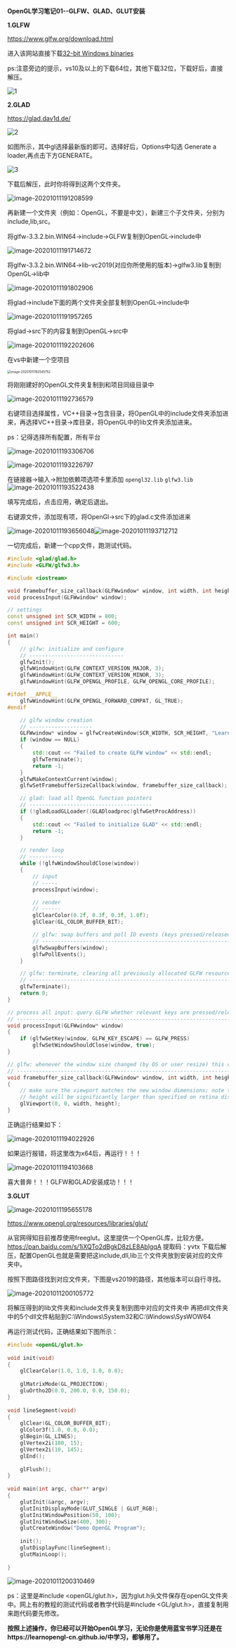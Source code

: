**OpenGL学习笔记01--GLFW、GLAD、GLUT安装**

**1.GLFW**

https://www.glfw.org/download.html

进入该网站直接下载[32-bit Windows binaries](https://github.com/glfw/glfw/releases/download/3.3.2/glfw-3.3.2.bin.WIN32.zip)

ps:注意旁边的提示，vs10及以上的下载64位，其他下载32位，下载好后，直接解压。

![1](D:\q\笔记汇总\图片汇总\1.png)



**2.GLAD**

https://glad.dav1d.de/

![2](D:\q\笔记汇总\图片汇总\2.png)

如图所示，其中gl选择最新版的即可。选择好后，Options中勾选 Generate a loader,再点击下方GENERATE。

![3](D:\q\笔记汇总\图片汇总\3.png)

下载后解压，此时你将得到这两个文件夹。

![image-20201011191208599](D:\q\笔记汇总\图片汇总\image-20201011191208599.png)



再新建一个文件夹（例如：OpenGL，不要是中文），新建三个子文件夹，分别为include,lib,src。

将glfw-3.3.2.bin.WIN64->include->GLFW复制到OpenGL->include中

![image-20201011191714672](D:\q\笔记汇总\图片汇总\image-20201011191714672.png)

将glfw-3.3.2.bin.WIN64->lib-vc2019(对应你所使用的版本)->glfw3.lib复制到OpenGL->lib中

![image-20201011191802906](D:\q\笔记汇总\图片汇总\image-20201011191802906.png)

将glad->include下面的两个文件夹全部复制到OpenGL->include中

![image-20201011191957265](D:\q\笔记汇总\图片汇总\image-20201011191957265.png)

将glad->src下的内容复制到OpenGL->src中

![image-20201011192202606](D:\q\笔记汇总\图片汇总\image-20201011192202606.png)

在vs中新建一个空项目

<img src="D:\q\笔记汇总\图片汇总\image-20201011192545752.png" alt="image-20201011192545752" style="zoom:50%;" />

将刚刚建好的OpenGL文件夹复制到和项目同级目录中

![image-20201011192736579](D:\q\笔记汇总\图片汇总\image-20201011192736579.png)

右键项目选择属性，VC++目录->包含目录，将OpenGL中的include文件夹添加进来，再选择VC++目录->库目录，将OpenGL中的lib文件夹添加进来。

ps：记得选择所有配置，所有平台

![image-20201011193306706](D:\q\笔记汇总\图片汇总\image-20201011193306706.png)

![image-20201011193226797](D:\q\笔记汇总\图片汇总\image-20201011193226797.png)

在链接器->输入->附加依赖项选项卡里添加
`opengl32.lib`
`glfw3.lib`
![image-20201011193522438](D:\q\笔记汇总\图片汇总\image-20201011193522438.png)

填写完成后，点击应用，确定后退出。

右键源文件，添加现有项，将OpenGl->src下的glad.c文件添加进来

![image-20201011193656048](D:\q\笔记汇总\图片汇总\image-20201011193656048.png)![image-20201011193712712](D:\q\笔记汇总\图片汇总\image-20201011193712712.png)

一切完成后，新建一个cpp文件，跑测试代码。

```c++
#include <glad/glad.h>
#include <GLFW/glfw3.h>

#include <iostream>

void framebuffer_size_callback(GLFWwindow* window, int width, int height);
void processInput(GLFWwindow* window);

// settings
const unsigned int SCR_WIDTH = 800;
const unsigned int SCR_HEIGHT = 600;

int main()
{
    // glfw: initialize and configure
    // ------------------------------
    glfwInit();
    glfwWindowHint(GLFW_CONTEXT_VERSION_MAJOR, 3);
    glfwWindowHint(GLFW_CONTEXT_VERSION_MINOR, 3);
    glfwWindowHint(GLFW_OPENGL_PROFILE, GLFW_OPENGL_CORE_PROFILE);

#ifdef __APPLE__
    glfwWindowHint(GLFW_OPENGL_FORWARD_COMPAT, GL_TRUE);
#endif

    // glfw window creation
    // --------------------
    GLFWwindow* window = glfwCreateWindow(SCR_WIDTH, SCR_HEIGHT, "LearnOpenGL", NULL, NULL);
    if (window == NULL)
    {
        std::cout << "Failed to create GLFW window" << std::endl;
        glfwTerminate();
        return -1;
    }
    glfwMakeContextCurrent(window);
    glfwSetFramebufferSizeCallback(window, framebuffer_size_callback);

    // glad: load all OpenGL function pointers
    // ---------------------------------------
    if (!gladLoadGLLoader((GLADloadproc)glfwGetProcAddress))
    {
        std::cout << "Failed to initialize GLAD" << std::endl;
        return -1;
    }

    // render loop
    // -----------
    while (!glfwWindowShouldClose(window))
    {
        // input
        // -----
        processInput(window);

        // render
        // ------
        glClearColor(0.2f, 0.3f, 0.3f, 1.0f);
        glClear(GL_COLOR_BUFFER_BIT);

        // glfw: swap buffers and poll IO events (keys pressed/released, mouse moved etc.)
        // -------------------------------------------------------------------------------
        glfwSwapBuffers(window);
        glfwPollEvents();
    }

    // glfw: terminate, clearing all previously allocated GLFW resources.
    // ------------------------------------------------------------------
    glfwTerminate();
    return 0;
}

// process all input: query GLFW whether relevant keys are pressed/released this frame and react accordingly
// ---------------------------------------------------------------------------------------------------------
void processInput(GLFWwindow* window)
{
    if (glfwGetKey(window, GLFW_KEY_ESCAPE) == GLFW_PRESS)
        glfwSetWindowShouldClose(window, true);
}

// glfw: whenever the window size changed (by OS or user resize) this callback function executes
// ---------------------------------------------------------------------------------------------
void framebuffer_size_callback(GLFWwindow* window, int width, int height)
{
    // make sure the viewport matches the new window dimensions; note that width and 
    // height will be significantly larger than specified on retina displays.
    glViewport(0, 0, width, height);
}
```

正确运行结果如下：

![image-20201011194022926](D:\q\笔记汇总\图片汇总\image-20201011194022926.png)

如果运行报错，将这里改为x64后，再运行！！！

![image-20201011194103668](D:\q\笔记汇总\图片汇总\image-20201011194103668.png)

喜大普奔！！！GLFW和GLAD安装成功！！！



**3.GLUT**

![image-20201011195655178](D:\q\笔记汇总\图片汇总\image-20201011195655178.png)

https://www.opengl.org/resources/libraries/glut/

从官网得知目前推荐使用freeglut。这里提供一个OpenGL库，比较方便。https://pan.baidu.com/s/1iXQTo2dBgkD8zLE8AblgqA 提取码：yvtx 
下载后解压，配置OpenGL也就是需要把这include,dll,lib三个文件夹放到安装对应的文件夹中。

按照下图路径找到对应文件夹，下图是vs2019的路径，其他版本可以自行寻找。

![image-20201011200105772](D:\q\笔记汇总\图片汇总\image-20201011200105772.png)

将解压得到的lib文件夹和include文件夹复制到图中对应的文件夹中
再把dll文件夹中的5个dll文件粘贴到C:\Windows\System32和C:\Windows\SysWOW64

再运行测试代码，正确结果如下图所示：

```c++
#include <openGL/glut.h>
 
void init(void)
{
	glClearColor(1.0, 1.0, 1.0, 0.0);
 
	glMatrixMode(GL_PROJECTION);
	gluOrtho2D(0.0, 200.0, 0.0, 150.0);
}
 
void lineSegment(void)
{
	glClear(GL_COLOR_BUFFER_BIT);
	glColor3f(1.0, 0.0, 0.0);
	glBegin(GL_LINES);
	glVertex2i(180, 15);
	glVertex2i(10, 145);
	glEnd();
 
	glFlush();
}
 
void main(int argc, char** argv)
{
	glutInit(&argc, argv);
	glutInitDisplayMode(GLUT_SINGLE | GLUT_RGB);
	glutInitWindowPosition(50, 100);
	glutInitWindowSize(400, 300);
	glutCreateWindow("Demo OpenGL Program");
 
	init();
	glutDisplayFunc(lineSegment);
	glutMainLoop();
 
}
```

![image-20201011200310469](D:\q\笔记汇总\图片汇总\image-20201011200310469.png)

ps：这里是#include <openGL/glut.h>，因为glut.h头文件保存在openGL文件夹中。网上有的教程的测试代码或者教学代码是#include <GL/glut.h>，直接复制用来跑代码要先修改。



**按照上述操作，你已经可以开始OpenGL学习，无论你是使用蓝宝书学习还是在https://learnopengl-cn.github.io/中学习，都够用了。**